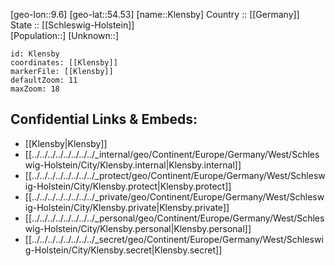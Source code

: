 ﻿---
location: [54.53,9.6] 
mapzoom: [7,12] 
mapmarker: city 
type: City
tags:
- geo/City


SpocWebEntityId: 31485
isDeleted: false
confidential: public

---
[geo-lon::9.6] 
[geo-lat::54.53] 
[name::Klensby] 
Country :: [[Germany]]  
State :: [[Schleswig-Holstein]]  
[Population::] 
[Unknown::] 


```leaflet
id: Klensby
coordinates: [[Klensby]] 
markerFile: [[Klensby]] 
defaultZoom: 11 
maxZoom: 18
```


## Confidential Links & Embeds: 
- [[Klensby|Klensby]]  
- [[../../../../../../../../_internal/geo/Continent/Europe/Germany/West/Schleswig-Holstein/City/Klensby.internal|Klensby.internal]] 
- [[../../../../../../../../_protect/geo/Continent/Europe/Germany/West/Schleswig-Holstein/City/Klensby.protect|Klensby.protect]] 
- [[../../../../../../../../_private/geo/Continent/Europe/Germany/West/Schleswig-Holstein/City/Klensby.private|Klensby.private]] 
- [[../../../../../../../../_personal/geo/Continent/Europe/Germany/West/Schleswig-Holstein/City/Klensby.personal|Klensby.personal]] 
- [[../../../../../../../../_secret/geo/Continent/Europe/Germany/West/Schleswig-Holstein/City/Klensby.secret|Klensby.secret]] 
